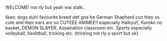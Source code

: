 WELCOME! not rly but yeah
wai stalk..

likes:
dogs duh! favourite breed def gna be German Shapherd cuz they so cute and their ears are so CUTEEE
ANIMEE!! especially Haikyu!!, Kuroko no basket, DEMON SLAYER, Assaination classroom etc.
Sports especially volleyball, basktball, tricking etc. (tricking not rly a sport but ok)




